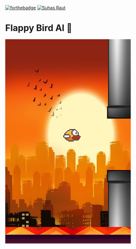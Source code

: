 [![forthebadge](https://forthebadge.com/images/badges/made-with-python.svg)](https://forthebadge.com)
[![Suhas Raut](https://img.shields.io/badge/Made%20By-Suhas%20Raut-%2300C0A3?style=for-the-badge&logo=github&logoColor=00C0A3)](https://github.com/Suhas-Raut)


# Flappy Bird AI 🐤

<img align="center" alt="coding" width="400" src="https://github.com/Suhas-Raut/FlappyBird-AI/blob/master/images/img1.jpg">